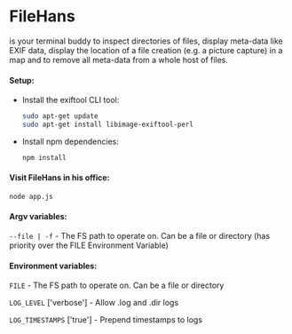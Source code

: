 # FileHans

is your terminal buddy to inspect directories of files, display meta-data like EXIF data, display the location of a file creation (e.g. a picture capture) in a map and to remove all meta-data from a whole host of files.

#### Setup:

- Install the exiftool CLI tool:
  ```bash
  sudo apt-get update
  sudo apt-get install libimage-exiftool-perl
  ```
  
- Install npm dependencies:
  ```bash
  npm install
  ```

#### Visit FileHans in his office:
  `node app.js`

#### Argv variables:

`--file | -f` - The FS path to operate on. Can be a file or directory (has priority over the FILE Environment Variable)

#### Environment variables:

`FILE` - The FS path to operate on. Can be a file or directory

`LOG_LEVEL` ['verbose'] - Allow .log and .dir logs

`LOG_TIMESTAMPS` ['true'] - Prepend timestamps to logs
